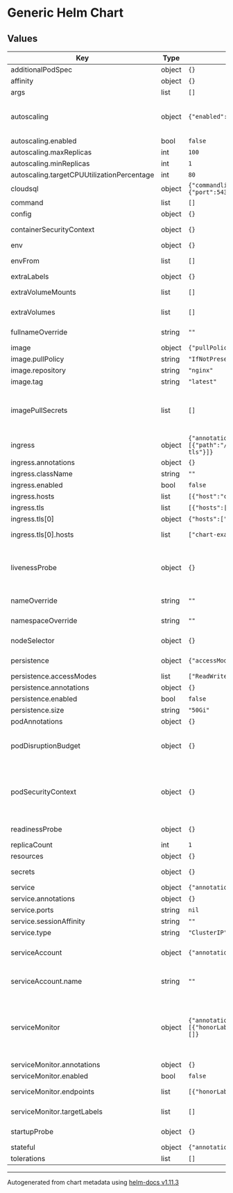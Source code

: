<!--
DO NOT EDIT README.md manually!
We're using [helm-docs](https://github.com/norwoodj/helm-docs) to render values of the chart.
If you updated values.yaml file make sure to render a new README.md locally before submitting a Pull Request.

If you're using [pre-commit](https://pre-commit.com/) make sure to install the hooks first:
```
pre-commit install
```
REAMDE.md will be updating automatically after that.

Otherwise, you should install helm-docs and manually update README.md. Navigate to repository root and run:
`helm-docs --chart-search-root=charts/common --template-files=README.md.gotmpl`

You may encounter `files were modified by this hook` error after updating README.md.gotmpl file when using pre-commit.
This is intended behaviour. Make sure to run `git add -A` once again to stage changes in the auto-updated REAMDE.md
-->

# Generic Helm Chart

## Values

| Key | Type | Default | Description |
|-----|------|---------|-------------|
| additionalPodSpec | object | `{}` | Additional Pod Spec |
| affinity | object | `{}` | Assign custom affinity rules |
| args | list | `[]` | Override default container args |
| autoscaling | object | `{"enabled":false,"maxReplicas":100,"minReplicas":1,"targetCPUUtilizationPercentage":80}` | Autoscaling should be enabled for statefulsets ref: https://kubernetes.io/docs/tasks/run-application/horizontal-pod-autoscale/ |
| autoscaling.enabled | bool | `false` | Enable autoscaling |
| autoscaling.maxReplicas | int | `100` | Maximum number of pods |
| autoscaling.minReplicas | int | `1` | Minimum number of pods |
| autoscaling.targetCPUUtilizationPercentage | int | `80` | Target CPU utilization percentage |
| cloudsql | object | `{"commandline":{"args":"-instances=gcp-project-id:zone:instance-name=tcp:0.0.0.0:5432"},"enabled":false,"service":{"port":5432,"targetPort":5432}}` | If enabled, create cloudsql proxy resources |
| command | list | `[]` | Override default container command |
| config | object | `{}` | Creates a configmap resource |
| containerSecurityContext | object | `{}` | SecurityContext settings for the main container |
| env | object | `{}` | Environment variable to add to the pods |
| envFrom | list | `[]` | Environment variables from secrets or configmaps to add to the pods |
| extraLabels | object | `{}` | Additional common labels on resources |
| extraVolumeMounts | list | `[]` | Extra volume mounts together. Corresponds to `extraVolumes`. |
| extraVolumes | list | `[]` | Extra volumes to be added in addition to those specified under `defaultVolumes`. |
| fullnameOverride | string | `""` | Provide a name to substitute for the full names of resources |
| image | object | `{"pullPolicy":"IfNotPresent","repository":"nginx","tag":"latest"}` | Image to use for the chart |
| image.pullPolicy | string | `"IfNotPresent"` | Image pull policy |
| image.repository | string | `"nginx"` | Image repository |
| image.tag | string | `"latest"` | Image tag |
| imagePullSecrets | list | `[]` | Reference to one or more secrets to be used when pulling images ref: https://kubernetes.io/docs/tasks/configure-pod-container/pull-image-private-registry/ |
| ingress | object | `{"annotations":{},"className":"","enabled":false,"hosts":[{"host":"chart-example.local","paths":[{"path":"/","pathType":"ImplementationSpecific"}]}],"tls":[{"hosts":["chart-example.local"],"secretName":"chart-example-tls"}]}` | Creates an ingress resource |
| ingress.annotations | object | `{}` | Annotations to add to the Ingress |
| ingress.className | string | `""` | Ingress class name |
| ingress.enabled | bool | `false` | Enable creation of Ingress |
| ingress.hosts | list | `[{"host":"chart-example.local","paths":[{"path":"/","pathType":"ImplementationSpecific"}]}]` | A list of hosts for the Ingress |
| ingress.tls | list | `[{"hosts":["chart-example.local"],"secretName":"chart-example-tls"}]` | Ingress TLS configuration |
| ingress.tls[0] | object | `{"hosts":["chart-example.local"],"secretName":"chart-example-tls"}` | Secrets to use for TLS configuration |
| ingress.tls[0].hosts | list | `["chart-example.local"]` | A list of hosts for the Ingress with TLS enabled |
| livenessProbe | object | `{}` | Controller Container liveness probe configuration ref: https://kubernetes.io/docs/tasks/configure-pod-container/configure-liveness-readiness-startup-probes/ |
| nameOverride | string | `""` | Provide a name in place of node for `app:` labels |
| namespaceOverride | string | `""` | Provide a name to substitute for the full names of resources |
| nodeSelector | object | `{}` | Define which Nodes the Pods are scheduled on. |
| persistence | object | `{"accessModes":["ReadWriteOnce"],"annotations":{},"enabled":false,"size":"50Gi"}` | If enabled, creates a PVC and deploy the pod as statefulset |
| persistence.accessModes | list | `["ReadWriteOnce"]` | PVC access mode |
| persistence.annotations | object | `{}` | Annotations to add to the PVC |
| persistence.enabled | bool | `false` | Enable PVC creation |
| persistence.size | string | `"50Gi"` | PVC storage size |
| podAnnotations | object | `{}` | Annotations to add to the pod |
| podDisruptionBudget | object | `{}` | See `kubectl explain poddisruptionbudget.spec` for more ref: https://kubernetes.io/docs/tasks/run-application/configure-pdb/ |
| podSecurityContext | object | `{}` | SecurityContext holds pod-level security attributes and common container settings. This defaults to non root user with uid 1000 and gid 1000. ref: https://kubernetes.io/docs/tasks/configure-pod-container/security-context/ |
| readinessProbe | object | `{}` | Controller Container readiness probe configuration |
| replicaCount | int | `1` | Number of replicas for the pod |
| resources | object | `{}` | Resource limits & requests |
| secrets | object | `{}` | Creates a secret resource The value must be base64 encoded |
| service | object | `{"annotations":{},"ports":null,"sessionAffinity":"","type":"ClusterIP"}` | Creates a service resource |
| service.annotations | object | `{}` | Annotations to add to the Service resource |
| service.ports | string | `nil` | Ports to expose on the service |
| service.sessionAffinity | string | `""` | Session Affinitiy type |
| service.type | string | `"ClusterIP"` | Service type |
| serviceAccount | object | `{"annotations":{},"create":true,"name":""}` | Service account for the pod to use ref: https://kubernetes.io/docs/tasks/configure-pod-container/configure-service-account/ |
| serviceAccount.name | string | `""` | The name of the service account to use. If not set and create is true, a name is generated using the fullname template |
| serviceMonitor | object | `{"annotations":{},"enabled":false,"endpoints":[{"honorLabels":true,"interval":"1m","path":"/metrics","port":"http","scheme":"http","scrapeTimeout":"30s"}],"targetLabels":[]}` | If enabled, create service monitor of Prometheus-Operator ref: https://github.com/prometheus-operator/prometheus-operator/blob/main/Documentation/user-guides/getting-started.md#include-servicemonitors |
| serviceMonitor.annotations | object | `{}` | Annotations to assign to the ServiceMonitor |
| serviceMonitor.enabled | bool | `false` | Enables Service Monitor |
| serviceMonitor.endpoints | list | `[{"honorLabels":true,"interval":"1m","path":"/metrics","port":"http","scheme":"http","scrapeTimeout":"30s"}]` | List of endpoints of service which Prometheus scrapes |
| serviceMonitor.targetLabels | list | `[]` | Propagate certain service labels to Prometheus. |
| startupProbe | object | `{}` | Controller Container startup probe configuration |
| stateful | object | `{"annotations":{}}` | Annotations to add to the pod of statefulset |
| tolerations | list | `[]` | Tolerations for use with node taints |

----------------------------------------------
Autogenerated from chart metadata using [helm-docs v1.11.3](https://github.com/norwoodj/helm-docs/releases/v1.11.3)
